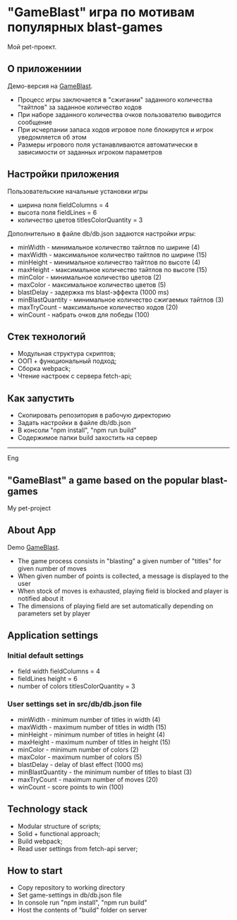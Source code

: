 # "GameBlast" игра по мотивам популярных blast-games

Мой pet-проект.

## О приложениии

Демо-версия на [GameBlast](https://kostyanb.github.io/gameBlastDemo/).

* Процесс игры заключается в "сжигании" заданного количества "тайтлов" за заданное количество ходов
* При наборе заданного количества очков пользователю выводится сообщение
* При исчерпании запаса ходов игровое поле блокирутся и игрок уведомляется об этом
* Размеры игрового поля устанавливаются автоматически в зависимости от заданных игроком параметров


## Настройки приложения

Пользовательские начальные установки игры

* ширина поля fieldColumns = 4
* высота поля fieldLines = 6
* количество цветов titlesColorQuantity = 3

Дополнительно в файле db/db.json задаются настройки игры:

* minWidth - минимальное количество тайтлов по ширине (4)
* maxWidth - максимальное количество тайтлов по ширине (15)
* minHeight - минимальное количество тайтлов по высоте (4)
* maxHeight - максимальное количество тайтлов по высоте (15)
* minColor - минимальное количество цветов (2)
* maxColor - максимальное количество цветов (5)
* blastDelay - задержка ms blast-эффекта (1000 ms)
* minBlastQuantity - минимальное количество сжигаемых тайтлов (3)
* maxTryCount - максимальное количество ходов (20)
* winCount - набрать очков для победы (100)

## Стек технологий

* Модульная структура скриптов;
* ООП + функциональный подход;
* Сборка webpack;
* Чтение настроек с сервера fetch-api;

## Как запустить

* Скопировать репозитория в рабочую директорию
* Задать настройки в файле db/db.json
* В консоли "npm install", "npm run build"
* Содержимое папки build захостить на сервер

***
Eng
## "GameBlast" a game based on the popular blast-games

My pet-project

## About App

Demo [GameBlast](https://kostyanb.github.io/gameBlastDemo/).

* The game process consists in "blasting" a given number of "titles" for given number of moves
* When given number of points is collected, a message is displayed to the user
* When stock of moves is exhausted, playing field is blocked and player is notified about it
* The dimensions of playing field are set automatically depending on parameters set by player

## Application settings

### Initial default settings

* field width fieldColumns = 4
* fieldLines height = 6
* number of colors titlesColorQuantity = 3

### User settings set in src/db/db.json file

* minWidth - minimum number of titles in width (4)
* maxWidth - maximum number of titles in width (15)
* minHeight - minimum number of titles in height (4)
* maxHeight - maximum number of titles in height (15)
* minColor - minimum number of colors (2)
* maxColor - maximum number of colors (5)
* blastDelay - delay of blast effect (1000 ms)
* minBlastQuantity - the minimum number of titles to blast (3)
* maxTryCount - maximum number of moves (20)
* winCount - score points to win (100)

## Technology stack

* Modular structure of scripts;
* Solid + functional approach;
* Build webpack;
* Read user settings from fetch-api server;

## How to start

* Copy repository to working directory
* Set  game-settings in db/db.json file
* In console run "npm install", "npm run build"
* Host the contents of  "build" folder on server